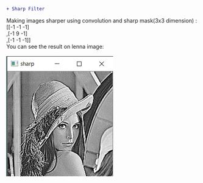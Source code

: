```diff
+ Sharp Filter
```
Making images sharper using convolution and sharp mask(3x3 dimension) : </br>
[[-1 -1 -1]</br>
,[-1  9 -1]</br>
,[-1 -1 -1]]</br>
You can see the result on lenna image:</br></br>
![](result.PNG)
